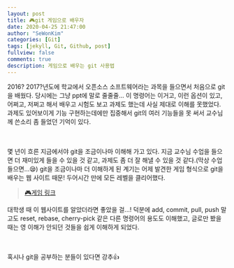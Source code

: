 ```yaml
---
layout: post
title: 🎮git 게임으로 배우자 
date: 2020-04-25 21:47:00
author: "SeWonKim"
categories: [Git]
tags: [jekyll, Git, Github, post]
fullview: false
comments: true
description: 게임으로 배우는 git 사용법
---
```


2016? 2017?년도에 학교에서 오픈소스 소프트웨어라는 과목을 들으면서 처음으로 git을 배웠다.
당시에는 그냥 ppt에 말로 줄줄줄... 이 명령어는 이거고, 이런 옵션이 있고, 어쩌고, 저쩌고 해서 배우고 시험도 보고 과제도 했는데 사실 제대로 이해를 못했었다.
과제도 있어보이게 기능 구현하는데에만 집중해서 git의 여러 기능들을 못 써서 교수님께 쓴소리 좀 들었던 기억이 있다.

　

몇 년이 흐른 지금에서야 git을 조금이나마 이해해 가고 있다.
지금 교수님 수업을 들으면 더 재미있게 들을 수 있을 것 같고, 과제도 좀 더 잘 해낼 수 있을 것 같다.(막상 수업 들으면...😪)
git을 조금이나마 더 이해하게 된 계기는 어제 발견한 게임 형식으로 git을 배우는 웹 사이트 때문!
두어시간 만에 모든 레벨을 클리어했다.
 
> [🎮게임 링크](https://learngitbranching.js.org/?locale=ko)

대학생 때 이 웹사이트를 알았더라면 좋았을 걸...! 
덕분에 add, commit, pull, push 말고도 reset, rebase, cherry-pick 같은 다른 명령어의 용도도 이해했고, 글로만 봤을 때는 영 이해가 안되던 것들을 쉽게 이해하게 되었다.

　

혹시나 git을 공부하는 분들이 있다면 강추👍

　
